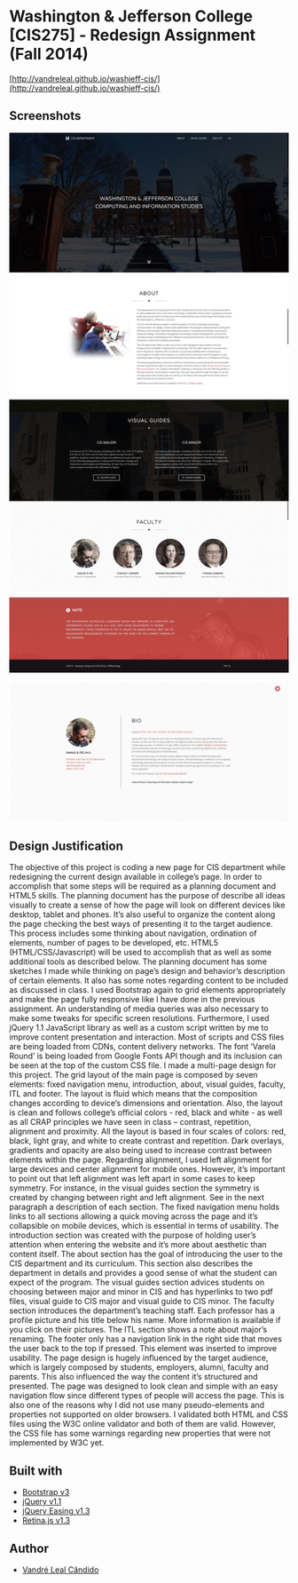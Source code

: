 # Washington & Jefferson College [CIS275] - Redesign Assignment (Fall 2014)
[http://vandreleal.github.io/washjeff-cis/](http://vandreleal.github.io/washjeff-cis/)

## Screenshots
![Homepage](https://raw.githubusercontent.com/vandreleal/washjeff-cis/master/screenshots/01-washjeff__cis.jpeg)

![Faculty](https://raw.githubusercontent.com/vandreleal/washjeff-cis/master/screenshots/02-washjeff__cis_faculty.jpeg)

## Design Justification
The objective of this project is coding a new page for CIS department while redesigning the current design available in college’s page. In order to accomplish that some steps will be required as a planning document and HTML5 skills. The planning document has the purpose of describe all ideas visually to create a sense of how the page will look on different devices like desktop, tablet and phones. It’s also useful to organize the content along the page checking the best ways of presenting it to the target audience. This process includes some thinking about navigation, ordination of elements, number of pages to be developed, etc. HTML5 (HTML/CSS/Javascript) will be used to accomplish that as well as some additional tools as described below.
The planning document has some sketches I made while thinking on page’s design and behavior’s description of certain elements. It also has some notes regarding content to be included as discussed in class. I used Bootstrap again to grid elements appropriately and make the page fully responsive like I have done in the previous assignment. An understanding of media queries was also necessary to make some tweaks for specific screen resolutions. Furthermore, I used jQuery 1.1 JavaScript library as well as a custom script written by me to improve content presentation and interaction. Most of scripts and CSS files are being loaded from CDNs, content delivery networks. The font ‘Varela Round’ is being loaded from Google Fonts API though and its inclusion can be seen at the top of the custom CSS file.
I made a multi-page design for this project. The grid layout of the main page is composed by seven elements: fixed navigation menu, introduction, about, visual guides, faculty, ITL and footer. The layout is fluid which means that the composition changes according to device’s dimensions and orientation. Also, the layout is clean and follows college’s official colors - red, black and white - as well as all CRAP principles we have seen in class – contrast, repetition, alignment and proximity. All the layout is based in four scales of colors: red, black, light gray, and white to create contrast and repetition. Dark overlays, gradients and opacity are also being used to increase contrast between elements within the page. Regarding alignment, I used left alignment for large devices and center alignment for mobile ones. However, it’s important to point out that left alignment was left apart in some cases to keep symmetry. For instance, in the visual guides section the symmetry is created by changing between right and left alignment. See in the next paragraph a description of each section.
The fixed navigation menu holds links to all sections allowing a quick moving across the page and it’s collapsible on mobile devices, which is essential in terms of usability. The introduction section was created with the purpose of holding user’s attention when entering the website and it’s more about aesthetic than content itself. The about section has the goal of introducing the user to the CIS department and its curriculum. This section also describes the department in details and provides a good sense of what the student can expect of the program. The visual guides section advices students on choosing between major and minor in CIS and has hyperlinks to two pdf files, visual guide to CIS major and visual guide to CIS minor. The faculty section introduces the department’s teaching staff. Each professor has a profile picture and his title below his name. More information is available if you click on their pictures. The ITL section shows a note about major’s renaming. The footer only has a navigation link in the right side that moves the user back to the top if pressed. This element was inserted to improve usability.
The page design is hugely influenced by the target audience, which is largely composed by students, employers, alumni, faculty and parents. This also influenced the way the content it’s structured and presented. The page was designed to look clean and simple with an easy navigation flow since different types of people will access the page. This is also one of the reasons why I did not use many pseudo-elements and properties not supported on older browsers. I validated both HTML and CSS files using the W3C online validator and both of them are valid. However, the CSS file has some warnings regarding new properties that were not implemented by W3C yet.

## Built with
+ [Bootstrap v3](http://getbootstrap.com/ 'Bootstrap v3')
+ [jQuery v1.1](https://jquery.com/ 'jQuery v1.1')
+ [jQuery Easing v1.3](http://gsgd.co.uk/sandbox/jquery/easing/ 'jQuery Easing v1.3')
+ [Retina.js v1.3](https://imulus.github.io/retinajs/ 'Retina.js v1.3')

## Author
+ [Vandré Leal Cândido](https://github.com/vandreleal)

